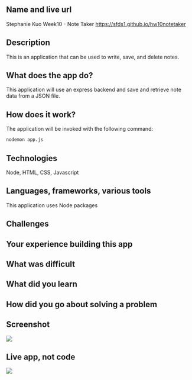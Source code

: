 ## Name and live url
Stephanie Kuo Week10 - Note Taker
https://sfds1.github.io/hw10notetaker


## Description
This is an application that can be used to write, save, and delete notes. 

## What does the app do?
This application will use an express backend and save and retrieve note data from a JSON file.


## How does it work?
The application  will be invoked with the following command:

```sh
nodemon app.js
```

## Technologies
Node, HTML, CSS, Javascript

## Languages, frameworks, various tools
This application uses Node packages 

## Challenges


## Your experience building this app


## What was difficult


## What did you learn


## How did you go about solving a problem


## Screenshot

![](images/ScreenShotPDF.png)


## Live app, not code

![](images/ScreenShotApp.png)

